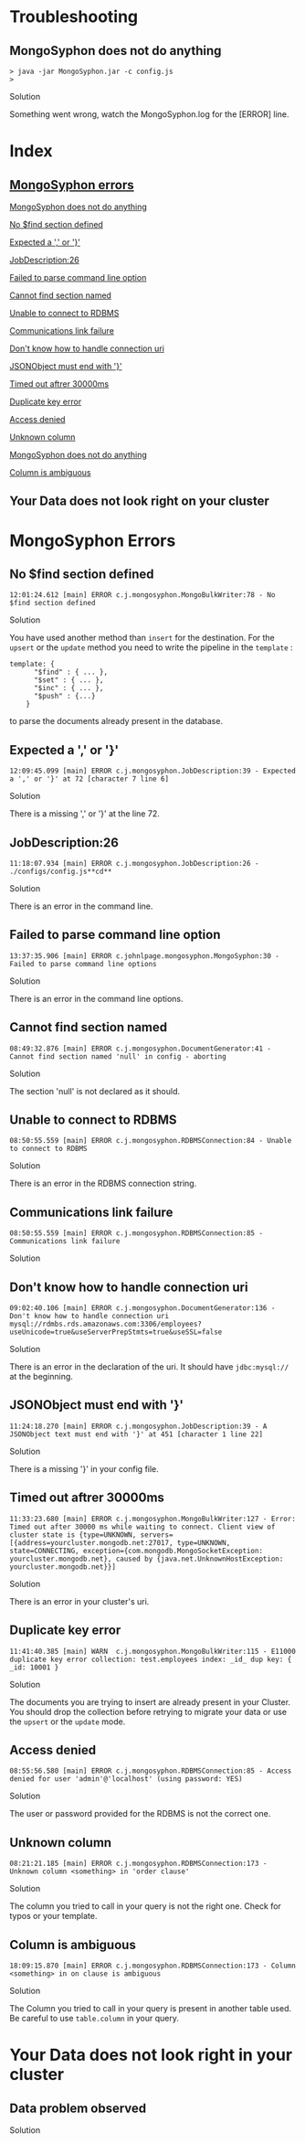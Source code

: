 # Troubleshooting

## MongoSyphon does not do anything

```
> java -jar MongoSyphon.jar -c config.js
> 
```

Solution

Something went wrong, watch the MongoSyphon.log for the [ERROR] line.

# Index

## [MongoSyphon errors](#mongosyphon-errors-1)

[MongoSyphon does not do anything](#MongoSyphon-does-not-do-anything)

[No $find section defined](#no-find-section-defined)

[Expected a ',' or '}'](#expected-a--or-)

[JobDescription:26](#jobdescription26)

[Failed to parse command line option](#failed-to-parse-command-line-option)

[Cannot find section named](#cannot-find-section-named)

[Unable to connect to RDBMS](#unable-to-connect-to-rdbms)

[Communications link failure](#communications-link-failure)

[Don't know how to handle connection uri](#dont-know-how-to-handle-connection-uri)

[JSONObject must end with '}'](#jsonobject-must-end-with-)

[Timed out aftrer 30000ms](#timed-out-aftrer-30000ms)

[Duplicate key error](#duplicate-key-error)

[Access denied](#access-denied)

[Unknown column](#unknown-column)

[MongoSyphon does not do anything](#MongoSyphon-does-not-do-anything)

[Column is ambiguous](#column-is-ambiguous)

## Your Data does not look right on your cluster

# MongoSyphon Errors

## No $find section defined
```
12:01:24.612 [main] ERROR c.j.mongosyphon.MongoBulkWriter:78 - No $find section defined
```

Solution

You have used another method than ```insert``` for the destination. For the ```upsert``` or the ```update``` method you need to write the pipeline in the ```template``` :

```
template: {
	  "$find" : { ... },
	  "$set" : { ... },
	  "$inc" : { ... },
	  "$push" : {...}
	}
```

to parse the documents already present in the database.


## Expected a ',' or '}'
```
12:09:45.099 [main] ERROR c.j.mongosyphon.JobDescription:39 - Expected a ',' or '}' at 72 [character 7 line 6]
```

Solution

There is a missing ',' or '}' at the line 72.

## JobDescription:26
```
11:18:07.934 [main] ERROR c.j.mongosyphon.JobDescription:26 - ./configs/config.js**cd**
```

Solution

There is an error in the command line.

## Failed to parse command line option
```
13:37:35.906 [main] ERROR c.johnlpage.mongosyphon.MongoSyphon:30 - Failed to parse command line options
```

Solution

There is an error in the command line options.

## Cannot find section named
```
08:49:32.876 [main] ERROR c.j.mongosyphon.DocumentGenerator:41 - Cannot find section named 'null' in config - aborting
```

Solution

The section 'null' is not declared as it should.

## Unable to connect to RDBMS
```
08:50:55.559 [main] ERROR c.j.mongosyphon.RDBMSConnection:84 - Unable to connect to RDBMS
```

Solution

There is an error in the RDBMS connection string.

## Communications link failure
```
08:50:55.559 [main] ERROR c.j.mongosyphon.RDBMSConnection:85 - Communications link failure
```

Solution



## Don't know how to handle connection uri
```
09:02:40.106 [main] ERROR c.j.mongosyphon.DocumentGenerator:136 - Don't know how to handle connection uri mysql://rdmbs.rds.amazonaws.com:3306/employees?useUnicode=true&useServerPrepStmts=true&useSSL=false
```

Solution

There is an error in the declaration of the uri. It should have ```jdbc:mysql://``` at the beginning.

## JSONObject must end with '}'
```
11:24:18.270 [main] ERROR c.j.mongosyphon.JobDescription:39 - A JSONObject text must end with '}' at 451 [character 1 line 22]
```

Solution

There is a missing '}' in your config file.

## Timed out aftrer 30000ms
```
11:33:23.680 [main] ERROR c.j.mongosyphon.MongoBulkWriter:127 - Error: Timed out after 30000 ms while waiting to connect. Client view of cluster state is {type=UNKNOWN, servers=[{address=yourcluster.mongodb.net:27017, type=UNKNOWN, state=CONNECTING, exception={com.mongodb.MongoSocketException: yourcluster.mongodb.net}, caused by {java.net.UnknownHostException: yourcluster.mongodb.net}}]
```

Solution

There is an error in your cluster's uri.

## Duplicate key error
```
11:41:40.385 [main] WARN  c.j.mongosyphon.MongoBulkWriter:115 - E11000 duplicate key error collection: test.employees index: _id_ dup key: { _id: 10001 }
```

Solution

The documents you are trying to insert are already present in your Cluster. You should drop the collection before retrying to migrate your data or use the ```upsert``` or the ```update``` mode. 

## Access denied
```
08:55:56.580 [main] ERROR c.j.mongosyphon.RDBMSConnection:85 - Access denied for user 'admin'@'localhost' (using password: YES)
```

Solution

The user or password provided for the RDBMS is not the correct one.

## Unknown column
```
08:21:21.185 [main] ERROR c.j.mongosyphon.RDBMSConnection:173 - Unknown column <something> in 'order clause'
```

Solution

The column you tried to call in your query is not the right one. Check for typos or your template.

## Column is ambiguous
```
18:09:15.870 [main] ERROR c.j.mongosyphon.RDBMSConnection:173 - Column <something> in on clause is ambiguous
```

Solution

The Column you tried to call in your query is present in another table used. Be careful to use ```table.column``` in your query.


# Your Data does not look right in your cluster

## Data problem observed

Solution

